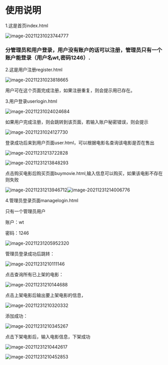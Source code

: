 # 使用说明

1.这是首页index.html

![image-20211231023744777](image-20211231023744777.png)

### 分管理员和用户登录，用户没有账户的话可以注册，管理员只有一个账户能登录（用户名wt,密码1246）.



2.这是用户注册register.html

![image-20211231023818665](image-20211231023818665.png)

用户可在这个页面完成注册，如果注册重复，则会提示用已存在。

3.用户登录userlogin.html

![image-20211231024024684](image-20211231024024684.png)

如果用户完成注册，则会跳转到该页面，若输入账户秘密错误，则会提示

![image-20211231024127730](image-20211231024127730.png)

登录成功后来到用户页面user.html，可以根据电影名查询该电影是否在售出

![image-20211231213722828](image-20211231213722828.png)

![image-20211231213848293](image-20211231213848293.png)



点击购买电影后购买页面buymovie.html,输入信息可以购买，如果该电影不存在则失败

![image-20211231213946712](image-20211231213946712.png)![image-20211231214006776](image-20211231214006776.png)

4.管理员登录页面managelogin.html

只有一个管理员用户

账户：wt

密码：1246



![image-20211231205952320](image-20211231205952320.png)

管理员登录成功后跳转：

![image-20211231210111146](image-20211231210111146.png)

点击查询所有已上架的电影：

![image-20211231210144688](image-20211231210144688.png)

点击上架电影后输出要上架电影的信息，

![image-20211231210320332](image-20211231210320332.png)

添加成功：

![image-20211231210345267](image-20211231210345267.png)

点击下架电影后，输入电影信息，下架成功

![image-20211231210442617](image-20211231210442617.png)

![image-20211231210452853](image-20211231210452853.png)

